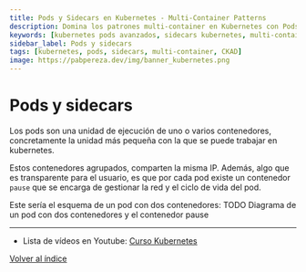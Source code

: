 ```yaml
---
title: Pods y Sidecars en Kubernetes - Multi-Container Patterns
description: Domina los patrones multi-container en Kubernetes con Pods y Sidecars. Aprende init containers, ambassador y adapter patterns para aplicaciones avanzadas.
keywords: [kubernetes pods avanzados, sidecars kubernetes, multi-container pods, init containers, ambassador pattern, adapter pattern, CKAD, contenedores auxiliares]
sidebar_label: Pods y sidecars
tags: [kubernetes, pods, sidecars, multi-container, CKAD]
image: https://pabpereza.dev/img/banner_kubernetes.png
---
```


# Pods y sidecars 
Los pods son una unidad de ejecución de uno o varios contenedores, concretamente la unidad más 
pequeña con la que se puede trabajar en kubernetes.

Estos contenedores agrupados, comparten la misma IP. Además, algo que es transparente para el usuario, es que por cada pod existe un contenedor `pause` que se encarga de gestionar la red y el ciclo de vida del pod.

Este sería el esquema de un pod con dos contenedores:
TODO Diagrama de un pod con dos contenedores y el contenedor pause


---
* Lista de vídeos en Youtube: [Curso Kubernetes](https://www.youtube.com/playlist?list=PLQhxXeq1oc2k9MFcKxqXy5GV4yy7wqSma)

[Volver al índice](README.md#índice)